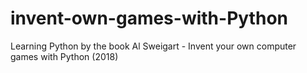 # invent-own-games-with-Python
Learning Python by the book Al Sweigart - Invent your own computer games with Python (2018)
